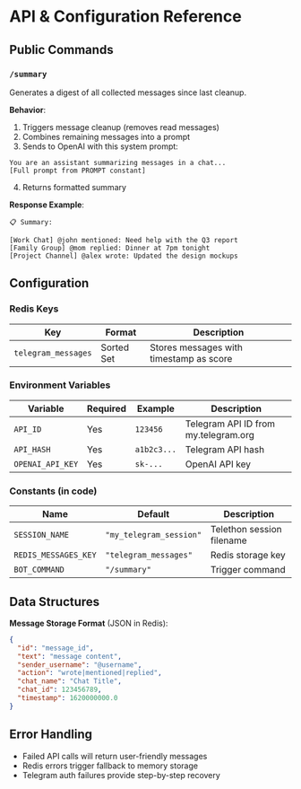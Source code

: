 # API & Configuration Reference

## Public Commands
### `/summary`
Generates a digest of all collected messages since last cleanup.

**Behavior**:
1. Triggers message cleanup (removes read messages)
2. Combines remaining messages into a prompt
3. Sends to OpenAI with this system prompt:
```text
You are an assistant summarizing messages in a chat...
[Full prompt from PROMPT constant]
```
4. Returns formatted summary

**Response Example**:
```text
📋 Summary:

[Work Chat] @john mentioned: Need help with the Q3 report
[Family Group] @mom replied: Dinner at 7pm tonight
[Project Channel] @alex wrote: Updated the design mockups
```

## Configuration

### Redis Keys
| Key | Format | Description |
|-----|--------|-------------|
| `telegram_messages` | Sorted Set | Stores messages with timestamp as score |

### Environment Variables
| Variable | Required | Example | Description |
|----------|----------|---------|-------------|
| `API_ID` | Yes | `123456` | Telegram API ID from my.telegram.org |
| `API_HASH` | Yes | `a1b2c3...` | Telegram API hash |
| `OPENAI_API_KEY` | Yes | `sk-...` | OpenAI API key |

### Constants (in code)
| Name | Default | Description |
|------|---------|-------------|
| `SESSION_NAME` | `"my_telegram_session"` | Telethon session filename |
| `REDIS_MESSAGES_KEY` | `"telegram_messages"` | Redis storage key |
| `BOT_COMMAND` | `"/summary"` | Trigger command |

## Data Structures
**Message Storage Format** (JSON in Redis):
```json
{
  "id": "message_id",
  "text": "message content",
  "sender_username": "@username",
  "action": "wrote|mentioned|replied",
  "chat_name": "Chat Title",
  "chat_id": 123456789,
  "timestamp": 1620000000.0
}
```

## Error Handling
- Failed API calls will return user-friendly messages
- Redis errors trigger fallback to memory storage
- Telegram auth failures provide step-by-step recovery
